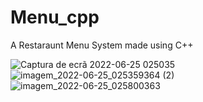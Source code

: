 # Menu_cpp
A Restaraunt Menu System made using C++

![Captura de ecrã 2022-06-25 025035](https://user-images.githubusercontent.com/95320065/175753826-5e3ccd3a-be96-4906-815a-63277fb7777b.png)
![imagem_2022-06-25_025359364 (2)](https://user-images.githubusercontent.com/95320065/175753985-526ee0d1-9dd0-4f3c-a431-55e3ff9f7e24.png)
![imagem_2022-06-25_025800363](https://user-images.githubusercontent.com/95320065/175754037-3c2828b0-d879-45a6-a96f-7dfd53ea19bd.png)
